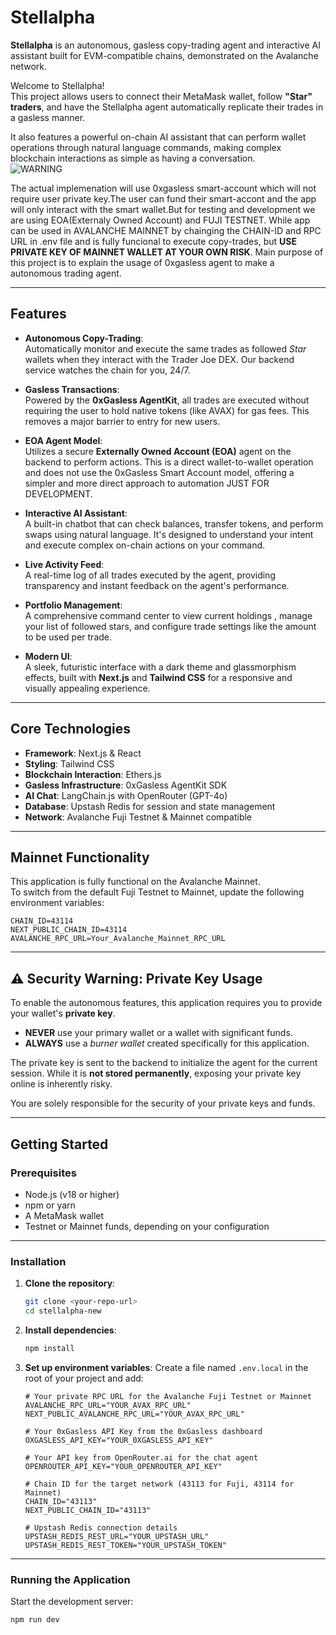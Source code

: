 
# Stellalpha

**Stellalpha** is an autonomous, gasless copy-trading agent and interactive AI assistant built for EVM-compatible chains, demonstrated on the Avalanche network.  

Welcome to Stellalpha!  
This project allows users to connect their MetaMask wallet, follow **"Star" traders**, and have the Stellalpha agent automatically replicate their trades in a gasless manner.  

It also features a powerful on-chain AI assistant that can perform wallet operations through natural language commands, making complex blockchain interactions as simple as having a conversation.  
![WARNING](https://img.shields.io/badge/⚠️-WARNING-red?style=for-the-badge)

The actual implemenation will use 0xgasless smart-account which will not require user private key.The user can fund their smart-accont and the app will only interact with the smart wallet.But for testing and development we are using EOA(Externaly Owned Account) and FUJI TESTNET. While app can be used in AVALANCHE MAINNET by chainging the CHAIN-ID and RPC URL in .env file and is fully funcional to execute copy-trades, but **USE PRIVATE KEY OF MAINNET WALLET AT YOUR OWN RISK**. Main purpose of this project is to explain the usage of 0xgasless agent to make a autonomous trading agent.

---

## Features

- **Autonomous Copy-Trading**:  
  Automatically monitor and execute the same trades as followed *Star* wallets when they interact with the Trader Joe DEX. Our backend service watches the chain for you, 24/7.

- **Gasless Transactions**:  
  Powered by the **0xGasless AgentKit**, all trades are executed without requiring the user to hold native tokens (like AVAX) for gas fees. This removes a major barrier to entry for new users.

- **EOA Agent Model**:  
  Utilizes a secure **Externally Owned Account (EOA)** agent on the backend to perform actions. This is a direct wallet-to-wallet operation and does not use the 0xGasless Smart Account model, offering a simpler and more direct approach to automation JUST FOR DEVELOPMENT.

- **Interactive AI Assistant**:  
  A built-in chatbot that can check balances, transfer tokens, and perform swaps using natural language. It's designed to understand your intent and execute complex on-chain actions on your command.

- **Live Activity Feed**:  
  A real-time log of all trades executed by the agent, providing transparency and instant feedback on the agent's performance.

- **Portfolio Management**:  
  A comprehensive command center to view current holdings , manage your list of followed stars, and configure trade settings like the amount to be used per trade.

- **Modern UI**:  
  A sleek, futuristic interface with a dark theme and glassmorphism effects, built with **Next.js** and **Tailwind CSS** for a responsive and visually appealing experience.

---

## Core Technologies

- **Framework**: Next.js & React  
- **Styling**: Tailwind CSS  
- **Blockchain Interaction**: Ethers.js  
- **Gasless Infrastructure**: 0xGasless AgentKit SDK  
- **AI Chat**: LangChain.js with OpenRouter (GPT-4o)  
- **Database**: Upstash Redis for session and state management  
- **Network**: Avalanche Fuji Testnet & Mainnet compatible  

---

## Mainnet Functionality

This application is fully functional on the Avalanche Mainnet.  
To switch from the default Fuji Testnet to Mainnet, update the following environment variables:

```env
CHAIN_ID=43114
NEXT_PUBLIC_CHAIN_ID=43114
AVALANCHE_RPC_URL=Your_Avalanche_Mainnet_RPC_URL
````

---

## ⚠️ Security Warning: Private Key Usage

To enable the autonomous features, this application requires you to provide your wallet's **private key**.

* **NEVER** use your primary wallet or a wallet with significant funds.
* **ALWAYS** use a *burner wallet* created specifically for this application.

The private key is sent to the backend to initialize the agent for the current session. While it is **not stored permanently**, exposing your private key online is inherently risky.

You are solely responsible for the security of your private keys and funds.

---

## Getting Started

### Prerequisites

* Node.js (v18 or higher)
* npm or yarn
* A MetaMask wallet
* Testnet or Mainnet funds, depending on your configuration

---

### Installation

1. **Clone the repository**:

   ```bash
   git clone <your-repo-url>
   cd stellalpha-new
   ```

2. **Install dependencies**:

   ```bash
   npm install
   ```

3. **Set up environment variables**:
   Create a file named `.env.local` in the root of your project and add:

   ```env
   # Your private RPC URL for the Avalanche Fuji Testnet or Mainnet
   AVALANCHE_RPC_URL="YOUR_AVAX_RPC_URL"
   NEXT_PUBLIC_AVALANCHE_RPC_URL="YOUR_AVAX_RPC_URL"

   # Your 0xGasless API Key from the 0xGasless dashboard
   OXGASLESS_API_KEY="YOUR_0XGASLESS_API_KEY"

   # Your API key from OpenRouter.ai for the chat agent
   OPENROUTER_API_KEY="YOUR_OPENROUTER_API_KEY"

   # Chain ID for the target network (43113 for Fuji, 43114 for Mainnet)
   CHAIN_ID="43113"
   NEXT_PUBLIC_CHAIN_ID="43113"

   # Upstash Redis connection details
   UPSTASH_REDIS_REST_URL="YOUR_UPSTASH_URL"
   UPSTASH_REDIS_REST_TOKEN="YOUR_UPSTASH_TOKEN"
   ```

---

### Running the Application

Start the development server:

```bash
npm run dev
```



